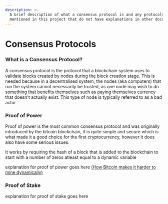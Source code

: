 ```yaml
---
description: >-
  A brief description of what a consensus protocol is and any protocols I
  mentioned in this project that do not have explanations in other documents.
---
```


# Consensus Protocols

### What is a Consensus Protocol?

A consensus protocol is the protocol that a blockchain system uses to validate blocks created by nodes during the block creation stage. This is needed because in a decentralised system, the nodes (aka computers) that run the system cannot necessarily be trusted, as one node may wish to do something that benefits themselves such as paying themselves currency that doesn't actually exist. This type of node is typically referred to as a bad actor

### Proof of Power

Proof of power is the most common consensus protocol and was originally introduced by the bitcoin blockchain, it is quite simple and secure which is what made it a good choice for the first cryptocurrency, however it does also have some serious issues.

It works by requiring the hash of a block that is added to the blockchain to start with a number of zeros atleast equal to a dynamic variable&#x20;

explanation for proof of power goes here [(How Bitcoin makes it harder to mine dynamically)](how-bitcoin-makes-mining-harder..md)

### Proof of Stake

explanation for proof of stake goes here
